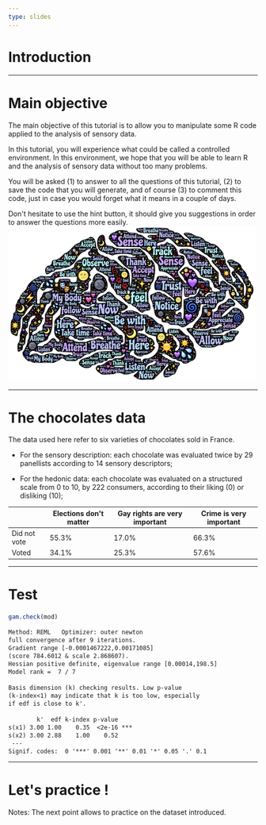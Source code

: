 ```yaml
---
type: slides
---
```




# Introduction

---

# Main objective

The main objective of this tutorial is to allow you to manipulate some R code applied to the analysis of sensory data.

In this tutorial, you will experience what could be called a controlled environment. In this environment, we hope that you will be able to learn R and the analysis of sensory data without too many problems. 

You will be asked (1) to answer to all the questions of this tutorial, (2) to save the code that you will generate, and of course (3) to comment this code, just in case you would forget what it means in a couple of days.

Don't hesitate to use the hint button, it should give you suggestions in order to answer the questions more easily.
![](https://github.com/MarionMoussay/binder_test/blob/master/image/perception-sensorielle.png?raw=true)

---

# The chocolates data

The data used here refer to six varieties of chocolates sold in France.

- For the sensory description: each chocolate was evaluated twice by 29 panellists according to 14 sensory descriptors;

- For the hedonic data: each chocolate was evaluated on a structured scale from 0 to 10, by 222 consumers, according to their liking (0) or disliking (10);

| | Elections don't matter | Gay rights are very important | Crime is very important |
| --- | --- | --- | --- |
| Did not vote   | 55.3%                  | 17.0%                     | 66.3%  |                
| Voted          | 34.1%                  | 25.3%                     | 57.6%  |   

---

# Test 

```r
gam.check(mod)
```

```out
Method: REML   Optimizer: outer newton
full convergence after 9 iterations.
Gradient range [-0.0001467222,0.00171085]
(score 784.6012 & scale 2.868607).
Hessian positive definite, eigenvalue range [0.00014,198.5]
Model rank =  7 / 7 

Basis dimension (k) checking results. Low p-value
(k-index<1) may indicate that k is too low, especially
if edf is close to k'.

        k'  edf k-index p-value    
s(x1) 3.00 1.00    0.35  <2e-16 ***
s(x2) 3.00 2.88    1.00    0.52    
 ---
Signif. codes:  0 '***' 0.001 '**' 0.01 '*' 0.05 '.' 0.1
```

---



# Let's practice !

Notes: The next point allows to practice on the dataset introduced.
